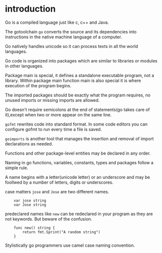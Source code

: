 # introduction

Go is a compiled language just like c, c++ and Java.

The gotoolchain `go` converts the source and its dependencies into instructions in the native machine language of a computer.

Go natively handles unicode so it can process texts in all the world languages.

Go code is organized into packages which are similar to libraries or modules in other languages.

Package main is special, it defines a standalone executable program, not a library. Within package main function main is also special it is where execution of the program begins.

The imported packages should be exactly what the program requires, no unused imports or missing imports are allowed.

Go doesn't require semicolons at the end of statements(go takes care of it),except when two or more appear on the same line.

`gofmt` rewrites code into standard format. In some code editors you can configure gofmt to run every time a file is saved.

`goimports` is another tool that manages the insertion and removal of import declarations as needed.

Functions and other package-level entities may be declared in any order.

Naming in go functions, variables, constants, types and packages follow a simple rule.

A name begins with a letter(unicode letter) or an underscore and may be foollwed by a number of letters, digits or underscores.

case matters `jose` and `Jose` are two different names.

```golang
    var jose string
    var Jose string
```

predeclared names like `new` can be redeclared in your program as they are not keywords. But beware of the confusion.

``` golang
    func new() string {
        return fmt.Sprint("A random string")
    }
```

Stylistically go programmers use camel case naming convention.
